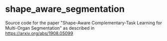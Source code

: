 # shape_aware_segmentation
Source code for the paper "Shape-Aware Complementary-Task Learning for Multi-Organ Segmentation" as described in https://arxiv.org/abs/1908.05099
